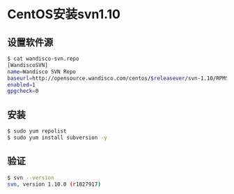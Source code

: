 # CentOS安装svn1.10

## 设置软件源

```bash
$ cat wandisco-svn.repo
[WandiscoSVN]
name=Wandisco SVN Repo
baseurl=http://opensource.wandisco.com/centos/$releasever/svn-1.10/RPMS/$basearch/
enabled=1
gpgcheck=0
```

## 安装

```bash
$ sudo yum repolist
$ sudo yum install subversion -y
```

## 验证

```bash
$ svn --version
svn, version 1.10.0 (r1827917)
````

